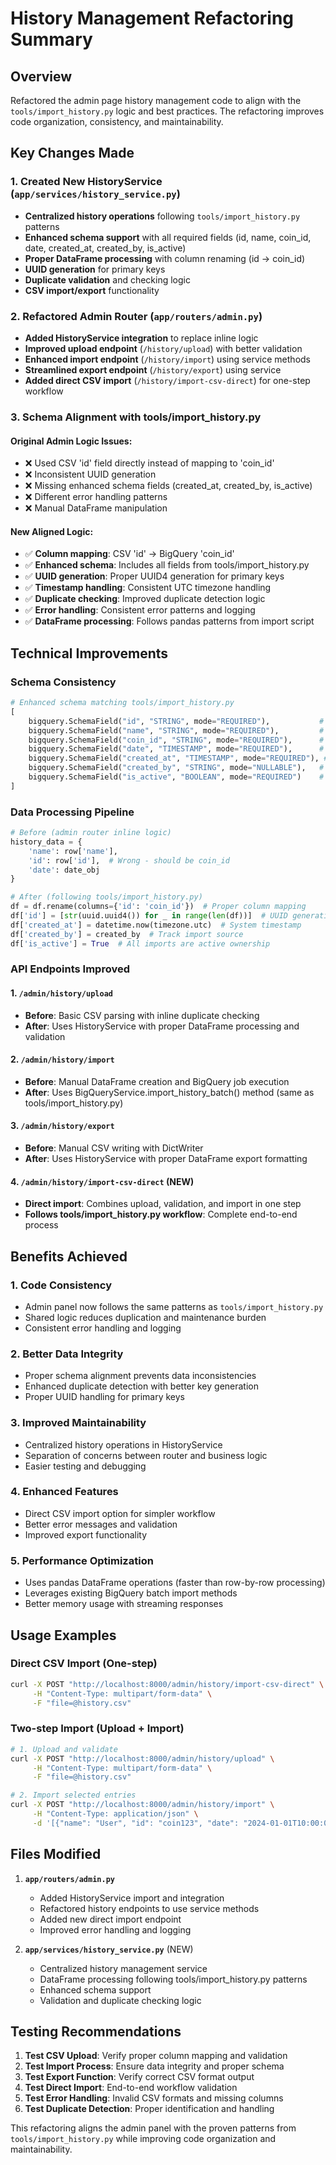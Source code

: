 # History Management Refactoring Summary

## Overview
Refactored the admin page history management code to align with the `tools/import_history.py` logic and best practices. The refactoring improves code organization, consistency, and maintainability.

## Key Changes Made

### 1. Created New HistoryService (`app/services/history_service.py`)
- **Centralized history operations** following `tools/import_history.py` patterns
- **Enhanced schema support** with all required fields (id, name, coin_id, date, created_at, created_by, is_active)
- **Proper DataFrame processing** with column renaming (id → coin_id)
- **UUID generation** for primary keys
- **Duplicate validation** and checking logic
- **CSV import/export** functionality

### 2. Refactored Admin Router (`app/routers/admin.py`)
- **Added HistoryService integration** to replace inline logic
- **Improved upload endpoint** (`/history/upload`) with better validation
- **Enhanced import endpoint** (`/history/import`) using service methods
- **Streamlined export endpoint** (`/history/export`) using service
- **Added direct CSV import** (`/history/import-csv-direct`) for one-step workflow

### 3. Schema Alignment with tools/import_history.py

#### Original Admin Logic Issues:
- ❌ Used CSV 'id' field directly instead of mapping to 'coin_id'
- ❌ Inconsistent UUID generation
- ❌ Missing enhanced schema fields (created_at, created_by, is_active)
- ❌ Different error handling patterns
- ❌ Manual DataFrame manipulation

#### New Aligned Logic:
- ✅ **Column mapping**: CSV 'id' → BigQuery 'coin_id'
- ✅ **Enhanced schema**: Includes all fields from tools/import_history.py
- ✅ **UUID generation**: Proper UUID4 generation for primary keys
- ✅ **Timestamp handling**: Consistent UTC timezone handling
- ✅ **Duplicate checking**: Improved duplicate detection logic
- ✅ **Error handling**: Consistent error patterns and logging
- ✅ **DataFrame processing**: Follows pandas patterns from import script

## Technical Improvements

### Schema Consistency
```python
# Enhanced schema matching tools/import_history.py
[
    bigquery.SchemaField("id", "STRING", mode="REQUIRED"),           # UUID primary key
    bigquery.SchemaField("name", "STRING", mode="REQUIRED"),         # Owner name
    bigquery.SchemaField("coin_id", "STRING", mode="REQUIRED"),      # Coin identifier
    bigquery.SchemaField("date", "TIMESTAMP", mode="REQUIRED"),      # Acquisition date
    bigquery.SchemaField("created_at", "TIMESTAMP", mode="REQUIRED"), # System timestamp
    bigquery.SchemaField("created_by", "STRING", mode="NULLABLE"),   # Import source
    bigquery.SchemaField("is_active", "BOOLEAN", mode="REQUIRED")    # Ownership status
]
```

### Data Processing Pipeline
```python
# Before (admin router inline logic)
history_data = {
    'name': row['name'],
    'id': row['id'],  # Wrong - should be coin_id
    'date': date_obj
}

# After (following tools/import_history.py)
df = df.rename(columns={'id': 'coin_id'})  # Proper column mapping
df['id'] = [str(uuid.uuid4()) for _ in range(len(df))]  # UUID generation
df['created_at'] = datetime.now(timezone.utc)  # System timestamp
df['created_by'] = created_by  # Track import source
df['is_active'] = True  # All imports are active ownership
```

### API Endpoints Improved

#### 1. `/admin/history/upload`
- **Before**: Basic CSV parsing with inline duplicate checking
- **After**: Uses HistoryService with proper DataFrame processing and validation

#### 2. `/admin/history/import`
- **Before**: Manual DataFrame creation and BigQuery job execution
- **After**: Uses BigQueryService.import_history_batch() method (same as tools/import_history.py)

#### 3. `/admin/history/export`
- **Before**: Manual CSV writing with DictWriter
- **After**: Uses HistoryService with proper DataFrame export formatting

#### 4. `/admin/history/import-csv-direct` (NEW)
- **Direct import**: Combines upload, validation, and import in one step
- **Follows tools/import_history.py workflow**: Complete end-to-end process

## Benefits Achieved

### 1. **Code Consistency**
- Admin panel now follows the same patterns as `tools/import_history.py`
- Shared logic reduces duplication and maintenance burden
- Consistent error handling and logging

### 2. **Better Data Integrity**
- Proper schema alignment prevents data inconsistencies
- Enhanced duplicate detection with better key generation
- Proper UUID handling for primary keys

### 3. **Improved Maintainability**
- Centralized history operations in HistoryService
- Separation of concerns between router and business logic
- Easier testing and debugging

### 4. **Enhanced Features**
- Direct CSV import option for simpler workflow
- Better error messages and validation
- Improved export functionality

### 5. **Performance Optimization**
- Uses pandas DataFrame operations (faster than row-by-row processing)
- Leverages existing BigQuery batch import methods
- Better memory usage with streaming responses

## Usage Examples

### Direct CSV Import (One-step)
```bash
curl -X POST "http://localhost:8000/admin/history/import-csv-direct" \
     -H "Content-Type: multipart/form-data" \
     -F "file=@history.csv"
```

### Two-step Import (Upload + Import)
```bash
# 1. Upload and validate
curl -X POST "http://localhost:8000/admin/history/upload" \
     -H "Content-Type: multipart/form-data" \
     -F "file=@history.csv"

# 2. Import selected entries
curl -X POST "http://localhost:8000/admin/history/import" \
     -H "Content-Type: application/json" \
     -d '[{"name": "User", "id": "coin123", "date": "2024-01-01T10:00:00Z"}]'
```

## Files Modified

1. **`app/routers/admin.py`**
   - Added HistoryService import and integration
   - Refactored history endpoints to use service methods
   - Added new direct import endpoint
   - Improved error handling and logging

2. **`app/services/history_service.py`** (NEW)
   - Centralized history management service
   - DataFrame processing following tools/import_history.py patterns
   - Enhanced schema support
   - Validation and duplicate checking logic

## Testing Recommendations

1. **Test CSV Upload**: Verify proper column mapping and validation
2. **Test Import Process**: Ensure data integrity and proper schema
3. **Test Export Function**: Verify correct CSV format output
4. **Test Direct Import**: End-to-end workflow validation
5. **Test Error Handling**: Invalid CSV formats and missing columns
6. **Test Duplicate Detection**: Proper identification and handling

This refactoring aligns the admin panel with the proven patterns from `tools/import_history.py` while improving code organization and maintainability.
